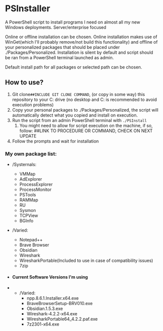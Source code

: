 # PSInstaller
A PowerShell script to install programs I need on almost all my new Windows deployments. Server/enterprise focused

Online or offline installation can be chosen. Online installation makes use of WinGet(which I'll probably remove/not build this functionality) and offline of your personalized packages that should be placed under ./Packages/Personalized. Installation is silent by default and script should be ran from a PowerShell terminal launched as admin.

Default install path for all packages or selected path can be chosen. 

## How to use?
1. Git clone`##INCLUDE GIT CLONE COMMAND`, (or copy in some way) this repository to your C: drive (no desktop and C: is recommended to avoid execution problems)
2. Copy your personal packages to ./Packages/Personalized, the script will automatically detect what you copied and install on execution. 
3. Run the script from an admin PowerShell terminal with `./PSInstall`
	1. You might need to allow for script execution on the machine, if so, follow: ##LINK TO PROCEDURE OR COMMAND, CHECK ON NEXT UPDATE
4. Follow the prompts and wait for installation


### My own package list:
* /Systernals:
	* VMMap
	* AdExplorer
	* ProcessExplorer
	* ProcessMonitor
	* PSTools
	* RAMMap
	* RU
	* Sysmon
	* TCPView
	* BGInfo

* /Varied:
	* Notepad++
	* Brave Browser
	* Obsidian
	* Wireshark
	* WiresharkPortable(Included to use in case of compatibility issues)
	* 7zip

* #### Current Software Versions I'm using
* * /Varied:
	* npp.8.6.1.Installer.x64.exe
	* BraveBrowserSetup-BRV010.exe
	* Obsidian.1.5.3.exe
	* Wireshark-4.2.2-x64.exe
	* WiresharkPortable64_4.2.2.paf.exe
	* 7z2301-x64.exe
